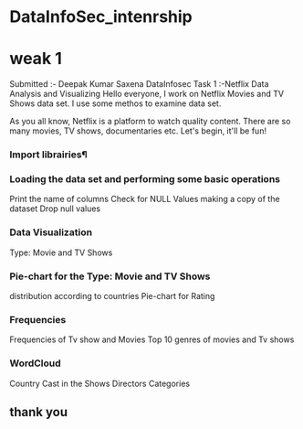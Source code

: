 # DataInfoSec_intenrship

# weak 1

Submitted :- Deepak Kumar Saxena
DataInfosec
Task 1 :-Netflix Data Analysis and Visualizing
Hello everyone,
I work on Netflix Movies and TV Shows data set. I use some methos to examine data set.

As you all know, Netflix is a platform to watch quality content. There are so many movies, TV shows, documentaries etc.
Let's begin, it'll be fun!
### Import librairies¶
### Loading the data set and performing some basic operations
Print the name of columns
Check for NULL Values
making a copy of the dataset
Drop null values

### Data Visualization
Type: Movie and TV Shows
### Pie-chart for the Type: Movie and TV Shows
distribution according to countries
Pie-chart for Rating

### Frequencies 
Frequencies of Tv show and Movies
Top 10 genres of movies and Tv shows

### WordCloud
Country
Cast in the Shows
Directors
Categories
## thank you


